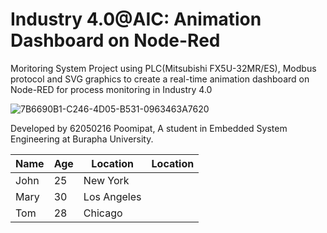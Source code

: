 # Industry 4.0@AIC: Animation Dashboard on Node-Red 
Moritoring System Project using PLC(Mitsubishi FX5U-32MR/ES), Modbus protocol and SVG graphics to create a real-time animation dashboard on Node-RED for process monitoring in Industry 4.0



![7B6690B1-C246-4D05-B531-0963463A7620](https://user-images.githubusercontent.com/81687385/230735958-67c18a5b-b558-4601-888c-ad535a7204b3.jpg)

Developed by 62050216 Poomipat, A student in Embedded System Engineering at Burapha University.





| Name | Age | Location |Location |
|------|-----|----------|----------|
| John | 25 | New York |          |
| Mary | 30 | Los Angeles |       |
| Tom | 28 | Chicago |            |






